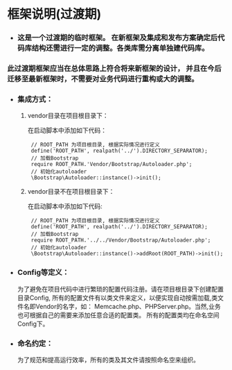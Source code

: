 框架说明(过渡期)
===========

* ### 这是一个过渡期的临时框架。 在新框架及集成和发布方案确定后代码库结构还需进行一定的调整。各类库需分离单独建代码库。
### 此过渡期框架应当在总体思路上符合将来新框架的设计， 并且在今后迁移至最新框架时，不需要对业务代码进行重构或大的调整。

* ### 集成方式：
	
	1. vendor目录在项目根目录下：
	
		在启动脚本中添加如下代码：
		
			// ROOT_PATH 为项目根目录, 根据实际情况进行定义
			define('ROOT_PATH', realpath('../').DIRECTORY_SEPARATOR); 
			// 加载Bootstrap
			require ROOT_PATH.'Vendor/Bootstrap/Autoloader.php';
			// 初始化autoloader
			\Bootstrap\Autoloader::instance()->init();
			
	1. vendor目录不在项目根目录下：
	
	   在启动脚本中添加如下代码:
    		
			// ROOT_PATH 为项目根目录, 根据实际情况进行定义
			define('ROOT_PATH', realpath('../').DIRECTORY_SEPARATOR); 
			// 加载Bootstrap
			require ROOT_PATH.'../../Vendor/Bootstrap/Autoloader.php';
			// 初始化autoloader
			\Bootstrap\Autoloader::instance()->addRoot(ROOT_PATH)->init();
			
			
* ### Config等定义：

	为了避免在项目代码中进行繁琐的配置代码注册。请在项目根目录下创建配置目录Config, 所有的配置文件有以类文件来定义，以便实现自动按需加载,类文件名即Vendor的名字，如： Memcache.php、PHPServer.php。当然,业务也可根据自己的需要来添加任意合适的配置类。 所有的配置类均在命名空间Config下。
	
* ### 命名约定：
   
   为了规范和提高运行效率，所有的类及其文件请按照命名空来组织。	

